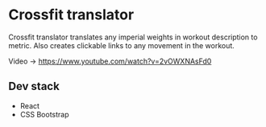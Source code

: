 # Crossfit translator

Crossfit translator translates any imperial weights in workout description to metric. Also creates clickable links to any movement in the workout.

Video -> https://www.youtube.com/watch?v=2vOWXNAsFd0

## Dev stack
* React
* CSS Bootstrap
